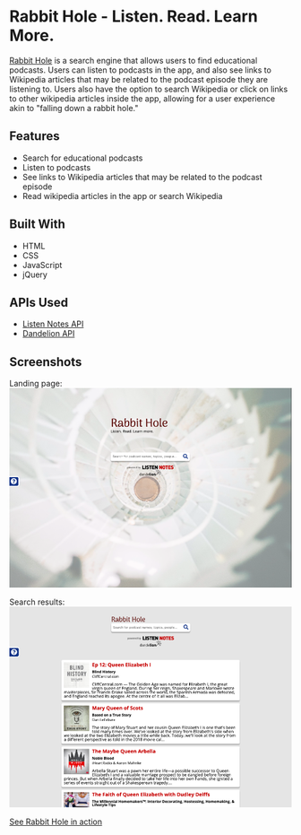 # Rabbit Hole - Listen. Read. Learn More.
[Rabbit Hole](https://rise-erpelding.github.io/rabbit-hole/) is a search engine that allows users to find educational podcasts. Users can listen to podcasts in the app, and also see links to Wikipedia articles that may be related to the podcast episode they are listening to. Users also have the option to search Wikipedia or click on links to other wikipedia articles inside the app, allowing for a user experience akin to "falling down a rabbit hole."

## Features
- Search for educational podcasts
- Listen to podcasts
- See links to Wikipedia articles that may be related to the podcast episode
- Read wikipedia articles in the app or search Wikipedia

## Built With
- HTML
- CSS
- JavaScript
- jQuery

## APIs Used
- [Listen Notes API](https://www.listennotes.com/)
- [Dandelion API](https://dandelion.eu/)

## Screenshots
Landing page:
![landing page](Screenshots/landing-page.png)

Search results:
![podcast search results](Screenshots/search-results.png)




[See Rabbit Hole in action](https://rise-erpelding.github.io/rabbit-hole/)

